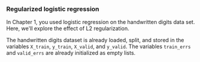 ### Regularized logistic regression

In Chapter 1, you used logistic regression on the handwritten digits data set. Here, we'll explore the effect of L2 regularization.

The handwritten digits dataset is already loaded, split, and stored in the variables `X_train`, `y_train`, `X_valid`, and `y_valid`. The variables `train_errs` and `valid_errs` are already initialized as empty lists.
